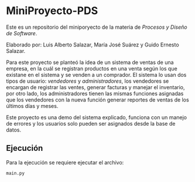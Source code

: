# MiniProyecto-PDS
Este es un repositorio del miniporyecto de la materia de *Procesos y Diseño de Software*.

Elaborado por: Luis Alberto Salazar, María José Suárez y Guido Ernesto Salazar.

Para este proyecto se planteó la idea de un sistema de ventas de una empresa, en la cuál se registran productos en una venta según los que existane en el sistema y se venden a un comprador. El sistema lo usan dos tipos de usuario: *vendedores* y *administradores*, los vendedores se encargan de registrar las ventes, generar facturas y manejar el inventario, por otro lado, los administradores tienen las mismas funciones asignadas que los vendedores con la nueva función generar reportes de ventas de los últimos días y meses.

Este proyecto es una demo del sistema explicado, funciona con un manejo de errores y los usuarios solo pueden ser asignados desde la base de datos.

## Ejecución

Para la ejecución se requiere ejecutar el archivo:
```
main.py
```
